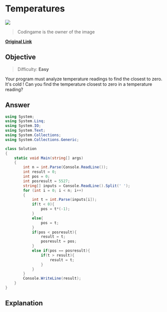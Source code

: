# Temperatures

![](https://static.codingame.com/servlet/fileservlet?id=4768860147383&format=puzzle_cover)

> Codingame is the owner of the image
>

[**Original Link**]( https://www.codingame.com/training/easy/temperatures )

## Objective

> Difficulty: **Easy**

Your program must analyze temperature readings to find the closest to zero. It's cold ! Can you find the temperature closest to zero in a temperature reading? 



## Answer



``````C#
using System;
using System.Linq;
using System.IO;
using System.Text;
using System.Collections;
using System.Collections.Generic;

class Solution
{
    static void Main(string[] args)
    {
        int n = int.Parse(Console.ReadLine());
        int result = 0;
        int pos = 0;
        int posresult = 5527;
        string[] inputs = Console.ReadLine().Split(' ');
        for (int i = 0; i < n; i++)
        {
            int t = int.Parse(inputs[i]);
            if(t < 0){
                pos = t*(-1);
            }
            else{
                pos = t;
            }
            if(pos < posresult){
                result = t;
                posresult = pos;
            }
            else if(pos == posresult){
                if(t > result){
                    result = t;
                }
            }
        }
        Console.WriteLine(result);
    }
}
``````



## Explanation

